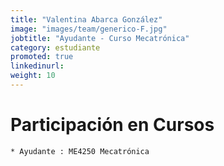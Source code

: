 ```yaml
---
title: "Valentina Abarca González"
image: "images/team/generico-F.jpg"
jobtitle: "Ayudante - Curso Mecatrónica"
category: estudiante
promoted: true
linkedinurl: 
weight: 10
---
```


<!--more-->

# Participación en Cursos

    * Ayudante : ME4250 Mecatrónica